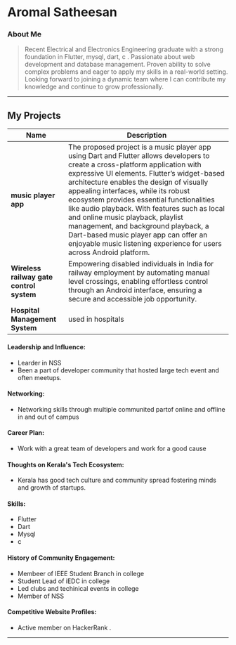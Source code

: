 # Aromal Satheesan

### About Me

> Recent Electrical and Electronics Engineering graduate with a strong foundation in Flutter, mysql, dart, c  . Passionate about web development and database management. Proven ability to solve complex problems and eager to apply my skills in a real-world setting. Looking forward to joining a dynamic team where I can contribute my knowledge and continue to grow professionally.
---

## My Projects

| Name                | Description                                                               |                                                                                  
|---------------------|---------------------------------------------------------------------------|
| **music player app**        | The proposed project is  a music player app using Dart and Flutter allows developers to create a cross-platform application with expressive UI elements. Flutter’s widget-based architecture enables the design of visually appealing interfaces, while its robust ecosystem provides essential functionalities like audio playback. With features such as local and online music playback, playlist management, and background playback, a Dart-based music player app can offer an enjoyable music listening experience for users across Android platform.|
| **Wireless railway gate control system**        | Empowering disabled individuals in India for railway employment by automating manual level crossings, enabling effortless control through an Android interface, ensuring a secure and accessible job opportunity.   |    
| **Hospital Management System**        | used in hospitals   |   


#### Leadership and Influence:

- Learder in NSS 
- Been a part of developer community that hosted large tech event and often meetups.

#### Networking:

- Networking skills through multiple communited partof online and offline in and out of campus

#### Career Plan:

- Work with a great team of developers and work for a good cause

#### Thoughts on Kerala's Tech Ecosystem:

- Kerala has good tech culture and community spread fostering minds and growth of startups.

#### Skills:

- Flutter
- Dart
- Mysql
- c 

#### History of Community Engagement:
 
- Membeer of IEEE Student Branch in college
- Student Lead of iEDC in college
- Led clubs and techinical events in college
- Member of NSS

  
#### Competitive Website Profiles:

- Active member on HackerRank .
---

